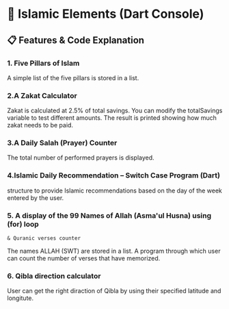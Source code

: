 #                                     🕌 Islamic Elements  (Dart Console)
  
##                                      📋 Features & Code Explanation
### 	1. Five Pillars of Islam
 A simple list of the five pillars is stored in a list.

### 	2.A Zakat Calculator
Zakat is calculated at 2.5% of total savings.
You can modify the totalSavings variable to test different amounts.
The result is printed showing how much zakat needs to be paid.

###    3.A Daily Salah (Prayer) Counter
The total number of performed prayers is displayed.

###   4.Islamic Daily Recommendation – Switch Case Program (Dart)  
 structure to provide Islamic recommendations based on the day of the week entered by the user. 


###  5. A display of the 99 Names of Allah (Asma'ul Husna) using (for) loop 
    & Quranic verses counter

 The names ALLAH (SWT) are stored in a list.
 A program through which user can count the number of verses that have memorized.

 ###  6. Qibla direction calculator

 User can get the right diraction of Qibla by using their specified latitude and longitute.
 
